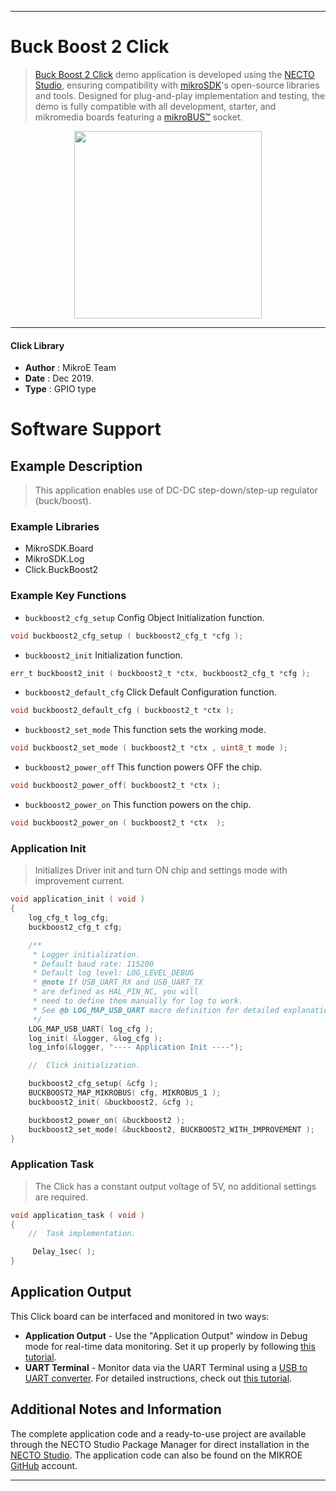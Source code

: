 
---
# Buck Boost 2 Click

> [Buck Boost 2 Click](https://www.mikroe.com/?pid_product=MIKROE-2963) demo application is developed using
the [NECTO Studio](https://www.mikroe.com/necto), ensuring compatibility with [mikroSDK](https://www.mikroe.com/mikrosdk)'s
open-source libraries and tools. Designed for plug-and-play implementation and testing, the demo is fully compatible with
all development, starter, and mikromedia boards featuring a [mikroBUS&trade;](https://www.mikroe.com/mikrobus) socket.

<p align="center">
  <img src="https://www.mikroe.com/?pid_product=MIKROE-2963&image=1" height=300px>
</p>

---

#### Click Library

- **Author**        : MikroE Team
- **Date**          : Dec 2019.
- **Type**          : GPIO type

# Software Support

## Example Description

> This application enables use of DC-DC step-down/step-up regulator (buck/boost).

### Example Libraries

- MikroSDK.Board
- MikroSDK.Log
- Click.BuckBoost2

### Example Key Functions

- `buckboost2_cfg_setup` Config Object Initialization function. 
```c
void buckboost2_cfg_setup ( buckboost2_cfg_t *cfg );
``` 
 
- `buckboost2_init` Initialization function. 
```c
err_t buckboost2_init ( buckboost2_t *ctx, buckboost2_cfg_t *cfg );
```

- `buckboost2_default_cfg` Click Default Configuration function. 
```c
void buckboost2_default_cfg ( buckboost2_t *ctx );
```

- `buckboost2_set_mode` This function sets the working mode. 
```c
void buckboost2_set_mode ( buckboost2_t *ctx , uint8_t mode );
```
 
- `buckboost2_power_off` This function powers OFF the chip. 
```c
void buckboost2_power_off( buckboost2_t *ctx );
```

- `buckboost2_power_on` This function powers on the chip. 
```c
void buckboost2_power_on ( buckboost2_t *ctx  );
```

### Application Init

> Initializes Driver init and turn ON chip and settings mode with improvement current.

```c
void application_init ( void )
{
    log_cfg_t log_cfg;
    buckboost2_cfg_t cfg;

    /** 
     * Logger initialization.
     * Default baud rate: 115200
     * Default log level: LOG_LEVEL_DEBUG
     * @note If USB_UART_RX and USB_UART_TX 
     * are defined as HAL_PIN_NC, you will 
     * need to define them manually for log to work. 
     * See @b LOG_MAP_USB_UART macro definition for detailed explanation.
     */
    LOG_MAP_USB_UART( log_cfg );
    log_init( &logger, &log_cfg );
    log_info(&logger, "---- Application Init ----");

    //  Click initialization.

    buckboost2_cfg_setup( &cfg );
    BUCKBOOST2_MAP_MIKROBUS( cfg, MIKROBUS_1 );
    buckboost2_init( &buckboost2, &cfg );

    buckboost2_power_on( &buckboost2 );
    buckboost2_set_mode( &buckboost2, BUCKBOOST2_WITH_IMPROVEMENT );
}
```

### Application Task

> The Click has a constant output voltage of 5V, no additional settings are required. 

```c
void application_task ( void )
{
    //  Task implementation.

     Delay_1sec( );
}
```

## Application Output

This Click board can be interfaced and monitored in two ways:
- **Application Output** - Use the "Application Output" window in Debug mode for real-time data monitoring.
Set it up properly by following [this tutorial](https://www.youtube.com/watch?v=ta5yyk1Woy4).
- **UART Terminal** - Monitor data via the UART Terminal using
a [USB to UART converter](https://www.mikroe.com/click/interface/usb?interface*=uart,uart). For detailed instructions,
check out [this tutorial](https://help.mikroe.com/necto/v2/Getting%20Started/Tools/UARTTerminalTool).

## Additional Notes and Information

The complete application code and a ready-to-use project are available through the NECTO Studio Package Manager for 
direct installation in the [NECTO Studio](https://www.mikroe.com/necto). The application code can also be found on
the MIKROE [GitHub](https://github.com/MikroElektronika/mikrosdk_click_v2) account.

---
